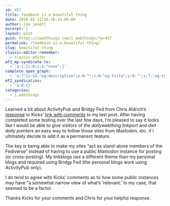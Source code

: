 ```yaml
---
id: 457
title: feedback is a beautiful thing
date: 2019-02-11T16:16:13-05:00
author: joe jenett
excerpt: |
layout: post
guid: https://iwebthings.com/i.webthings/?p=457
permalink: /feedback-is-a-beautiful-thing/
slug: beautiful-thing
classic-editor-remember:
  - classic-editor
mf2_mp-syndicate-to:
  - 'a:1:{i:0;s:4:"none";}'
complete_open_graph:
  - 'a:7:{s:14:"og:description";s:0:"";s:8:"og:title";s:0:"";s:7:"og:type";s:0:"";s:12:"twitter:card";s:7:"summary";s:15:"twitter:creator";s:0:"";s:19:"twitter:description";s:0:"";s:8:"og:image";s:0:"";}'
mf2_syndication:
  - 'a:0:{}'
categories:
  - i.webthings
---
```

Learned a bit about ActivityPub and Bridgy Fed from Chris Aldrich&#8217;s [response](https://boffosocko.com/2019/02/09/mastodon-spam-wordpress-and-the-indieweb/ "Chris Aldrich") to Kicks&#8217; [link with comments](https://www.kickscondor.com/joe's-syndicated-links-considered-'spam'-by-some-mastodon-instance/) to my last post. After having completed some testing over the last few days, I&#8217;m pleased to say it looks like I would be able to give visitors of _the dailywebthing linkport_ and _dwt daily pointers_ an easy way to follow those sites from Mastodon, etc. if I ultimately decide to add it as a permanent feature.

The key is being able to make my sites “act as stand-alone members of the Fediverse” instead of having to use a public Mastodon instance for posting (or cross-posting). My linkblogs use a different theme than my personal blogs and required using Bridgy Fed (the personal blogs work using ActivityPub only).

I do tend to agree with Kicks&#8217; comments as to how some public instances may have &#8220;a somewhat narrow view of what’s ‘relevant.’ In my case, that seemed to be a factor.

Thanks Kicks for your comments and Chris for your helpful response.

[](https://fed.brid.gy/)
